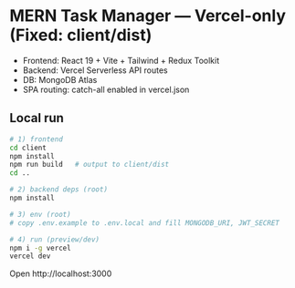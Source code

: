 # MERN Task Manager — Vercel-only (Fixed: client/dist)

- Frontend: React 19 + Vite + Tailwind + Redux Toolkit
- Backend: Vercel Serverless API routes
- DB: MongoDB Atlas
- SPA routing: catch-all enabled in vercel.json

## Local run
```bash
# 1) frontend
cd client
npm install
npm run build   # output to client/dist
cd ..

# 2) backend deps (root)
npm install

# 3) env (root)
# copy .env.example to .env.local and fill MONGODB_URI, JWT_SECRET

# 4) run (preview/dev)
npm i -g vercel
vercel dev
```
Open http://localhost:3000
